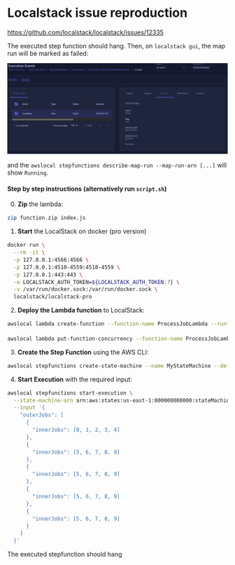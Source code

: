# Localstack issue reproduction

https://github.com/localstack/localstack/issues/12335

The executed step function should hang. Then, on `localstack gui`, the map run will be marked as failed:

![failed map run on GUI](image.png)

and the `awslocal stepfunctions describe-map-run --map-run-arn [...]` will show `Running`.

#### Step by step instructions (alternatively run `script.sh`)

0. **Zip** the lambda:

```bash
zip function.zip index.js
```

1. **Start** the LocalStack on docker (pro version)

```bash
docker run \
  --rm -it \
  -p 127.0.0.1:4566:4566 \
  -p 127.0.0.1:4510-4559:4510-4559 \
  -p 127.0.0.1:443:443 \
  -e LOCALSTACK_AUTH_TOKEN=${LOCALSTACK_AUTH_TOKEN:?} \
  -v /var/run/docker.sock:/var/run/docker.sock \
  localstack/localstack-pro
```

2. **Deploy the Lambda function** to LocalStack:

```bash
awslocal lambda create-function --function-name ProcessJobLambda --runtime nodejs18.x --role arn:aws:iam::000000000000:role/irrelevant --handler index.handler --zip-file fileb://function.zip

awslocal lambda put-function-concurrency --function-name ProcessJobLambda --reserved-concurrent-executions 9
```

3. **Create the Step Function** using the AWS CLI:

```bash
awslocal stepfunctions create-state-machine --name MyStateMachine --definition file://state-machine-definition.json --role-arn arn:aws:iam::000000000000:role/irrelevant
```

4. **Start Execution** with the required input:

```bash
awslocal stepfunctions start-execution \
  --state-machine-arn arn:aws:states:us-east-1:000000000000:stateMachine:MyStateMachine \
  --input '{
    "outerJobs": [
      {
        "innerJobs": [0, 1, 2, 3, 4]
      },
      {
        "innerJobs": [5, 6, 7, 8, 9]
      },
      {
        "innerJobs": [5, 6, 7, 8, 9]
      },
      {
        "innerJobs": [5, 6, 7, 8, 9]
      },
      {
        "innerJobs": [5, 6, 7, 8, 9]
      }
    ]
  }'
```

The executed stepfunction should hang

